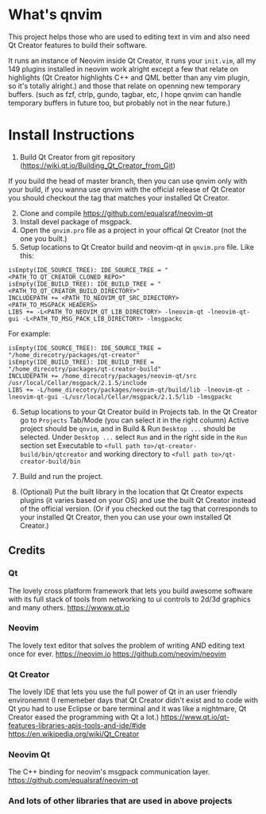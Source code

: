 # What's qnvim
This project helps those who are used to editing text in vim and also need Qt Creator features to build their software.

It runs an instance of Neovim inside Qt Creator, it runs your `init.vim`, all my 149 plugins installed in neovim work alright except a few that relate on highlights (Qt Creator highlights C++ and QML better than any vim plugin, so it's totally alright.) and those that relate on openning new temporary buffers. (such as fzf, ctrlp, gundo, tagbar, etc, I hope qnvim can handle temporary buffers in future too, but probably not in the near future.)




# Install Instructions
1. Build Qt Creator from git repository (https://wiki.qt.io/Building_Qt_Creator_from_Git)

If you build the head of master branch, then you can use qnvim only with your build, if you wanna use qnvim with the official release of Qt Creator you should checkout the tag that matches your installed Qt Creator.

2. Clone and compile https://github.com/equalsraf/neovim-qt
3. Install devel package of msgpack.
4. Open the `qnvim.pro` file as a project in your offical Qt Creator (not the one you built.)
5. Setup locations to Qt Creator build and neovim-qt in `qnvim.pro` file.
Like this:
```
isEmpty(IDE_SOURCE_TREE): IDE_SOURCE_TREE = "<PATH_TO_QT_CREATOR_CLONED_REPO>"
isEmpty(IDE_BUILD_TREE): IDE_BUILD_TREE = "<PATH_TO_QT_CREATOR_BUILD_DIRECTORY>"
INCLUDEPATH += <PATH_TO_NEOVIM_QT_SRC_DIRECTORY> <PATH_TO_MSGPACK_HEADERS>
LIBS += -L<PATH_TO_NEOVIM_QT_LIB_DIRECTORY> -lneovim-qt -lneovim-qt-gui -L<PATH_TO_MSG_PACK_LIB_DIRECTORY> -lmsgpackc
```
For example:
```
isEmpty(IDE_SOURCE_TREE): IDE_SOURCE_TREE = "/home_direcotry/packages/qt-creator"
isEmpty(IDE_BUILD_TREE): IDE_BUILD_TREE = "/home_direcotry/packages/qt-creator-build"
INCLUDEPATH += /home_direcotry/packages/neovim-qt/src /usr/local/Cellar/msgpack/2.1.5/include
LIBS += -L/home_direcotry/packages/neovim-qt/build/lib -lneovim-qt -lneovim-qt-gui -L/usr/local/Cellar/msgpack/2.1.5/lib -lmsgpackc
```

6. Setup locations to your Qt Creator build in Projects tab.
In the Qt Creator go to `Projects` Tab/Mode (you can select it in the right column) Active project should be `qnvim`, and in Build & Run `Desktop ...` should be selected. Under `Desktop ...` select `Run` and in the right side in the `Run` section set Executable to `<full path to>/qt-creator-build/bin/qtcreator` and working directory to `<full path to>/qt-creator-build/bin`

7. Build and run the project.

8. (Optional) Put the built library in the location that Qt Creator expects plugins (it varies based on your OS) and use the built Qt Creator instead of the official version. (Or if you checked out the tag that corresponds to your installed Qt Creator, then you can use your own installed Qt Creator.)

## Credits
### Qt
The lovely cross platform framework that lets you build awesome software with its full stack of tools from networking to ui controls to 2d/3d graphics and many others.
https://wwww.qt.io

### Neovim
The lovely text editor that solves the problem of writing AND editing text once for ever.
https://neovim.io
https://github.com/neovim/neovim

### Qt Creator
The lovely IDE that lets you use the full power of Qt in an user friendly environemnt (I rememeber days that Qt Creator didn't exist and to code with Qt you had to use Eclipse or bare terminal and it was like a nightmare, Qt Creator eased the programming with Qt a lot.)
https://www.qt.io/qt-features-libraries-apis-tools-and-ide/#ide
https://en.wikipedia.org/wiki/Qt_Creator


### Neovim Qt
The C++ binding for neovim's msgpack communication layer.
https://github.com/equalsraf/neovim-qt

### And lots of other libraries that are used in above projects
